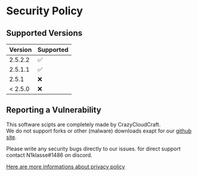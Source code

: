 # Security Policy

## Supported Versions

| Version | Supported          |
| ------- | ------------------ |
| 2.5.2.2 | :white_check_mark: |
| 2.5.1.1 | :white_check_mark: |
| 2.5.1 | :x: |
| < 2.5.0 | :x:  |

## Reporting a Vulnerability

This software scipts are completely made by CrazyCloudCraft.  
We do not support forks or other (malware) downloads exapt for our [github site](https://github.com/CrazyCloudCraft/minecraft-bashs/). 
  
Please write any security bugs directly to our issues.
for direct support contact N1klasse#1486 on discord.

[Here are more informations about privacy policy](https://crazycloudcraft.de/datenschutzerklaerung/)
